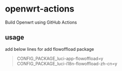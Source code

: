 # openwrt-actions
Build Openwrt using GitHub Actions

## usage
add below lines for add flowoffload package
> CONFIG_PACKAGE_luci-app-flowoffload=y<br>
> CONFIG_PACKAGE_luci-i18n-flowoffload-zh-cn=y

